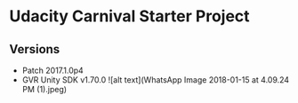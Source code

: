 # Udacity Carnival Starter Project

## Versions
- Patch 2017.1.0p4
- GVR Unity SDK v1.70.0
![alt text](WhatsApp Image 2018-01-15 at 4.09.24 PM (1).jpeg)
